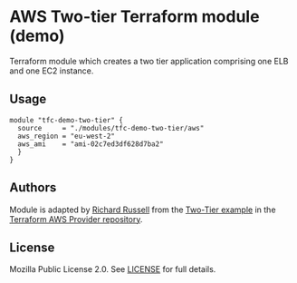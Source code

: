 # AWS Two-tier Terraform module (demo)

Terraform module which creates a two tier application comprising one ELB and one EC2 instance.

## Usage

```hcl
module "tfc-demo-two-tier" {
  source     = "./modules/tfc-demo-two-tier/aws"
  aws_region = "eu-west-2"
  aws_ami    = "ami-02c7ed3df628d7ba2"
  }
}
```

## Authors

Module is adapted by [Richard Russell](https://github.com/rirussel) from the [Two-Tier example](https://github.com/hashicorp/terraform-provider-aws/tree/master/examples/two-tier) in the [Terraform AWS Provider repository](https://github.com/hashicorp/terraform-provider-aws).

## License

Mozilla Public License 2.0. See [LICENSE](https://github.com/rirussel/tfc_demo_terraform-guides/blob/master/LICENSE) for full details. 
